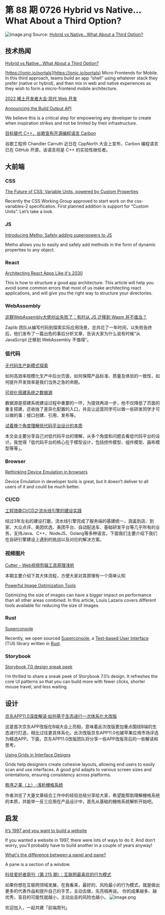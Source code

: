 # 第 88 期 0726 Hybrid vs Native…What About a Third Option?
![image.png](https://cdn.nlark.com/yuque/0/2022/png/85771/1658706760296-de2e38b1-5741-4881-b222-b952d3294c67.png#clientId=uf8edbd96-1edf-4&crop=0&crop=0&crop=1&crop=1&from=paste&height=505&id=ue7e74ed0&margin=%5Bobject%20Object%5D&name=image.png&originHeight=2021&originWidth=1276&originalType=binary&ratio=1&rotation=0&showTitle=false&size=1722499&status=done&style=none&taskId=u2c3f8231-b183-4693-b9bf-6f7cfc736e6&title=&width=319)
Source: [Hybrid vs Native…What About a Third Option?](https://ionicframework.com/blog/hybrid-vs-native-what-about-a-third-option/)
## 技术热闻
[Hybrid vs Native…What About a Third Option?](https://ionicframework.com/blog/hybrid-vs-native-what-about-a-third-option/)

[https://ionic.io/portals](https://ionic.io/portals) Micro Frontends for Mobile.
In this third approach, teams build an app “shell” using whatever stack they prefer (native or hybrid), and then mix in web and native experiences as they wish to form a micro-frontend mobile architecture.

[2022 稀土开发者大会·现代 Web 开发](https://juejin.cn/live)


[Announcing the Build Output API](https://vercel.com/blog/build-output-api)

We believe this is a critical step for empowering any developer to create when inspiration strikes and not be limited by their infrastructure.

[目标替代 C++，谷歌宣布开源编程语言 Carbon](https://www.toutiao.com/article/7122410644128662055/)

谷歌工程师 Chandler Carruth 近日在 CppNorth 大会上宣布，Carbon 编程语言已在 GitHub 开源，该语言将是 C++ 的实验性继任者。

## 大前端
### CSS
[The Future of CSS: Variable Units, powered by Custom Properties](https://www.bram.us/2022/07/08/the-future-of-css-variable-units-powered-by-custom-properties/)

Recently the CSS Working Group approved to start work on the css-variables-2 specification. First planned addition is support for “Custom Units”. Let’s take a look.

### JS
[Introducing Metho: Safely adding superpowers to JS](https://www.codeproject.com/Tips/5337437/Introducing-Metho-Safely-adding-superpowers-to-JS)

Metho allows you to easily and safely add methods in the form of dynamic properties to any object.

### React
[Architecting React Apps Like it's 2030](https://renatopozzi.me/articles/architecting-react-apps-like-its-2030)

This is how to structure a good app architecture. This article will help you avoid some common errors that most of us make architecting react applications, and will give you the right way to structure your directories.

### WebAssembly
[这群WebAssembly大佬创业失败了：有时从 JS 迁移到 Wasm 并不值当？](https://mp.weixin.qq.com/s/173DNPwuqcKx0S_rfdvVow)

Zaplib 团队从编写代码到探索实际应用场景，总共花了一年时间，以失败告终后，他们发布了一篇出色的事后分析文章，告诉大家为什么说有时候“从 JavaScript 迁移到 WebAssembly 不值得”。

### 低代码
[无代码生产新模式探索](https://mp.weixin.qq.com/s/gy7fZj65ohL0RRstgBi-nQ)

如何高效率规模化生产中后台页面，如何保障产品标准、质量及体验的一致性，如何提升开发效率是我们当务之急的命题。

[可视化搭建系统之数据源](https://mp.weixin.qq.com/s/rEUowonQhot0mkzDPD1ZvQ)

数据源是搭建系统建设过程中重要的一环，为提效再进一步，他不仅降低了页面的重复搭建，还收拢了差异化配置的入口，并且让运营同学可以做一些研发同学才可以做的事：接口创建、引用、发布等。

[试着换个角度理解低代码平台设计的本质](https://mp.weixin.qq.com/s/RMB1Xlb5gKN22zqzw3hS7A)

本文会主要分享自己对低代码平台的理解，从多个角度和问题去看低代码平台的设计。我觉得「低代码平台的核心在于模型设计，包括控件模型、组件模型、画布模型等等」。

### Browser
[Rethinking Device Emulation in browsers](https://christianheilmann.com/2022/07/20/rethinking-device-emulation-in-browsers/)

Device Emulation in developer tools is great, but it doesn’t deliver to all users of it and could be much better.

### CI/CD
[工程效能CI/CD之流水线引擎的建设实践](https://tech.meituan.com/2022/07/14/cicd-pipeline.html)

经过3年左右的建设打磨，流水线引擎完成了服务端的基建统一，涵盖到店、到家、大众点评、美团优选、美团平台、自动配送车、基础研发平台等几乎所有的业务，支持Java、C++、NodeJS、Golang等多种语言。下面我们主要介绍下我们在自研引擎建设上遇到的挑战以及对应的解决方案。

### 视频图片
[Cutter - Web视频剪辑工具原理浅析](https://mp.weixin.qq.com/s/hNIY9Wbqnpg9QErbYqMUWQ)

本期主要介绍下其大体流程，方便大家对其原理有一个简单认知

[Powerful Image Optimization Tools](https://www.smashingmagazine.com/2022/07/powerful-image-optimization-tools/)

Optimizing the size of images can have a bigger impact on performance than all other areas combined. In this article, Louis Lazaris covers different tools available for reducing the size of images.

### Rust
[Superconsole](https://developers.facebook.com/blog/post/2022/07/21/superconsole/)

Recently, we open sourced [Superconsole](https://github.com/facebookincubator/superconsole), a [Text-based User Interface](https://en.wikipedia.org/wiki/Text-based_user_interface) (TUI) library written in [Rust](https://www.rust-lang.org/).

### Storybook
[Storybook 7.0 design sneak peek](https://medium.com/storybookjs/storybook-7-0-design-sneak-peek-36833c71c2ea)

I’m thrilled to share a sneak peek of Storybook 7.0’s design. It refreshes the core UI patterns so that you can build more with fewer clicks, shorter mouse travel, and less waiting.

## 设计
[京东APP11.0深度解读·如何基于生态进行一次体系化大改版](https://mp.weixin.qq.com/s/DAH_vNqAAKdQ0_KWXB0TLQ)

这是首次京东APP改版在B端大会上亮相，意味着此次改版更加重点围绕B端的生态进行打造，相比过往更具体系化。此次改版京东APP11.0也被苹果应用市场评选为精选APP。下面，京东APP11.0改版团队将分享一些APP改版背后的一些解读和思考。

[Using Grids in Interface Designs](https://www.nngroup.com/articles/using-grids-in-interface-designs/)

Grids help designers create cohesive layouts, allowing end users to easily scan and use interfaces. A good grid adapts to various screen sizes and orientations, ensuring consistency across platforms.

[秩序之美（上）-浅析栅格系统](https://mp.weixin.qq.com/s/pAQWG1cFoi3MIPnvX-EQpw)

作者浏览了大量文章结合工作中的经验总结分享给大家，希望能帮助理解栅格系统的本质，并能举一反三应用在产品设计中，首先从基础的栅格系统解析开始吧。

## 启发
[It’s 1997 and you want to build a website](https://thehistoryoftheweb.com/postscript/its-1997-and-you-want-to-build-a-website/)

If you wanted a website in 1997, there were lots of ways to do it. And don’t worry, you’ll probably have to build another in a couple of years anyway!

[What's the difference between a panel and pane?](https://ux.stackexchange.com/questions/124588/whats-the-difference-between-a-panel-and-pane)

A pane is a section of a window.

[科技爱好者周刊（第 215 期）：互联网最喜欢的行为模式](http://www.ruanyifeng.com/blog/2022/07/weekly-issue-215.html)

如果你想在互联网领域发展，在我看来，最好的、风险最小的行为模式，就是做出更多的代表作品和提升自己的手艺，主动去做，先亮相再说。 你的成果越多、越优秀，盲目的可能性就越小，主动出击的风险也越小。
![image.png](https://cdn.nlark.com/yuque/0/2020/png/85771/1605930034828-7fc81343-651f-4a15-8465-eebe5a23cf61.png#crop=0&crop=0&crop=1&crop=1&height=31&id=C5Hpa&margin=%5Bobject%20Object%5D&name=image.png&originHeight=90&originWidth=2186&originalType=binary&ratio=1&rotation=0&showTitle=false&size=14325&status=done&style=none&title=&width=746)


欢迎加入，一起共建「前端周刊」

